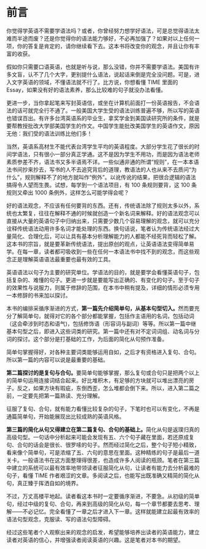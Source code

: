 # 前言

你觉得学英语不需要学语法吗？或者，你曾经努力想学好语法，可是总觉得语法太难而半途而废？还是你觉得你的语法能力够好，不必再加强了？如果对以上任何一项，你的答复是肯定的，请你继续看下去。这本书将改变你的观念，并且让你有丰富的收获。

假如你只需要口语英语，也就是听与说，那么没错，你并不需要学语法。美国有许多文盲，认不了几个大字，更别提什么语法，说起话来倒是完全没问题。可是，进入文字英语的领域，不懂语法就不行了。比方说，你想看懂 TIME 里面的 Essay，如果没有好的语法素养，那么比较难的句子就没办法看懂。

更进一步，当你拿起笔来写封英语信，或坐在计算机前面打一份英语报告，不会语法的话可就完全行不通了。一般美国大学生受的语法训练普遍不够，所以写的英语也错误百出。有许多台湾英语系的毕业生，拿奖学金到美国读研究所的条件，就是要帮教授批改大学部美国学生的作文。中国学生能批改美国学生的英语作文，原因无他：我们受的语法训练比他们多！

当然，英语系高材生不能代表台湾学生平均的英语程度。大部分学生花了很长的时间学语法，只有很小一部分真正学通。这不是因为学生不用功，而是因为语法老师素质参差不齐，语法书又多半语焉不详。一些似通非通的所谓“规则”，在一本本语法书间抄来抄去，写书的人不去追究背后的道理，教语法的人也从来不去质问“为什么”，规则解释不了的地方就叫作“例外”。以讹传讹的结果，把很合逻辑的语法搞得令人望而生畏。试想，每学到一个语法项目，有 100 条规则要背，这 100 条规则又牵出 1000 条例外，这样怎么可能学得会呢？

好的语法观念，不应该有任何要背的东西。还有，传统语法除了规则太多以外，系统也太繁复，往往在解释不通的时候就创造一个新名词来解释。好的语法观念可以直接从大量的英语句子中归纳出来，只需要少数几个容易理解的观念，就可以充分诠释传统语法动用许多名词才能处理的东西。换句话说，笔者认为传统语法经过大量简化、合理化后，可以让具有基本分析理解能力的人都能不经死背而轻松了解。这本书的宗旨，就是要革新传统语法，提出原创的观点，让英语语法变得简单易学。在每一章，读者都可吸收到一些在任何一本语法书中找不到的观念，而这些观念正是理解英语语法最重要也最有效的工具。

英语语法以句子为主要的研究单位。学语法的目的，就是要学会看懂英语句子，包括复杂的、难懂的句子。更进一步就是要能写出正确的、有变化的句子。至于句子的效果性与说服力，则属于修辞的范围，在本书中稍有提及，详细的情形必须专用一本修辞的书来加以探讨。

本书的编排采循序渐进的方式，<b>第一篇先介绍简单句，从基本句型切入。</b>然而要充分了解简单句，就得对它的各个部分都能掌握，包括作主语用的名词，包括动词（这会牵涉到时态和语气)，包括修饰语（形容词与副词）等等。所以第一篇中继基本句型之后，即进入这些词类的研究。第一篇中还有对不定词词组、动名词与分词的探讨。这个部分是打基础的工作，为后面的简化从句预作准备。

简单句掌握得好，对各种主要词类能够运用自如，之后才有资格进入复句、合句。所以第一篇的内容可以说是最重要的基础。

<b>第二篇探讨的是复句与合句。</b>要简单句能够掌握，那么复句或合句只是把两个以上的简单句运用连接词结合起来。好比堆积木，有足够的方块就可以堆出漂亮的房子。反之，如果方块有瑕疵，东倒西歪，怎么堆都会倒下来。所以，进入第二篇之前，一定要先把第一篇熟读、充分理解。

征服了复句、合句，就有能力看懂比较复杂的句子，下笔时也可以有变化，不再是通篇简单句，开始能展现出比较成熟的英语风格。

<b>第三篇的简化从句又得建立在第二篇复句、合句的基础上。</b>简化从句是返璞归真的高级句型。一句话中分析起来可能会发现有五、六个句子藏在里面，若还原成复句、合句的话会是很长、很罗嗦的句子。然而经过简化之后，整个句子短小精致，看来像个简单句，可是浓缩了五、六句的意思在里面。这种精练的句子是最后一道关卡。一般语法书在这方面整理得很差，也造成许多人阅读的瓶颈。笔者在第三篇中建立的系统可以最有效率地带领读者征服简化从句，让读者有能力去分析最难的句子，看懂 TIME 作者艰涩的文章。多阅读之后，也能写出既准确又精简的简化从句，真正臻于挥洒自如的境界。

不过，万丈高楼平地起。读者看这本书时一定要循序渐进，不要急。从初级的简单句，经过中级的复句、合句，再来到高级的简化从句，每一个章节都要去思考、理解——不必记忆。完全看懂了一章之后才进入下一章。这样就能建立起最有效率的语法句型观念，克服读、写的语法句型障碍。

经过这些笔者个人观察出来的观念的启发，希望能够培养出读者的英语能力，建立读者对英语的信心，并增强读者阅读英语的兴趣。这是笔者对本书的期望。
